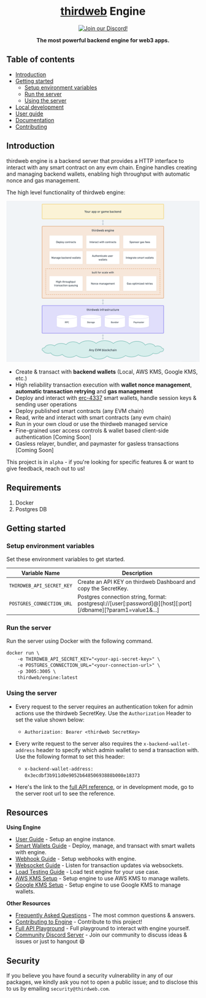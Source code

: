 <p align="center">
    <br />
    <a href="https://thirdweb.com">
        <img src="https://github.com/thirdweb-dev/js/blob/main/packages/sdk/logo.svg?raw=true" width="200" alt=""/></a>
    <br />
</p>

<h1 align="center"><a href='https://thirdweb.com/'>thirdweb</a> Engine</h1>

<p align="center">
    <a href="https://discord.gg/thirdweb">
        <img alt="Join our Discord!" src="https://img.shields.io/discord/834227967404146718.svg?color=7289da&label=discord&logo=discord&style=flat"/>
    </a>
</p>

<p align="center"><strong>The most powerful backend engine for web3 apps.</strong></p>

## Table of contents

- [Introduction](#introduction)
- [Getting started](#getting-started)
  - [Setup environment variables](#setup-environment-variables)
  - [Run the server](#run-the-server)
  - [Using the server](#using-the-server)
- [Local development](#local-development)
- [User guide](#user-guide)
- [Documentation](#api-documentation)
- [Contributing](#contributing)

## Introduction

thirdweb engine is a backend server that provides a HTTP interface to interact with any smart contract on any evm chain. Engine handles creating and managing backend wallets, enabling high throughput with automatic nonce and gas management.

The high level functionality of thirdweb engine:

<!-- Source: https://whimsical.com/engine-architecture-2G6rXEvUM2HFmVwKxPWyzS -->
<img src="./docs/images/overview.png" alt="Overview" width="820">

- Create & transact with **backend wallets** (Local, AWS KMS, Google KMS, etc.)
- High reliability transaction execution with **wallet nonce management**, **automatic transaction retrying** and **gas management**
- Deploy and interact with [erc-4337](https://eips.ethereum.org/EIPS/eip-4337) smart wallets, handle session keys & sending user operations
- Deploy published smart contracts (any EVM chain)
- Read, write and interact with smart contracts (any evm chain)
- Run in your own cloud or use the thirdweb managed service
- Fine-grained user access controls & wallet based client-side authentication [Coming Soon]
- Gasless relayer, bundler, and paymaster for gasless transactions [Coming Soon]

This project is in `alpha` - if you're looking for specific features & or want to give feedback, reach out to us!

## Requirements

1. Docker
2. Postgres DB

## Getting started

### Setup environment variables

Set these environment variables to get started.

| Variable Name             | Description                                                                                                   |
| ------------------------- | ------------------------------------------------------------------------------------------------------------- |
| `THIRDWEB_API_SECRET_KEY` | Create an API KEY on thirdweb Dashboard and copy the SecretKey.                                               |
| `POSTGRES_CONNECTION_URL` | Postgres connection string, format: postgresql://[user[:password]@][host][:port][/dbname][?param1=value1&...] |

### Run the server

Run the server using Docker with the following command.

```
docker run \
    -e THIRDWEB_API_SECRET_KEY="<your-api-secret-key>" \
    -e POSTGRES_CONNECTION_URL="<your-connection-url>" \
    -p 3005:3005 \
    thirdweb/engine:latest
```

### Using the server

- Every request to the server requires an authentication token for admin actions use the thirdweb SecretKey. Use the `Authorization` Header to set the value shown below:
  - `Authorization: Bearer <thirdweb SecretKey>`
- Every write request to the server also requires the `x-backend-wallet-address` header to specify which admin wallet to send a transaction with. Use the following format to set this header:

  - `x-backend-wallet-address: 0x3ecdbf3b911d0e9052b64850693888b008e18373`

- Here's the link to the [full API reference](https://redocly.github.io/redoc/?url=https://demo.web3api.thirdweb.com/json), or in development mode, go to the server root url to see the reference.

## Resources

**Using Engine**

- [User Guide](./docs/1-user-guide.md) - Setup an engine instance.
- [Smart Wallets Guide](./docs/2-smart-wallets.md) - Deploy, manage, and transact with smart wallets with engine.
- [Webhook Guide](./docs/3-webhook-guide.md) - Setup webhooks with engine.
- [Websocket Guide](./docs/4-websocket-guide.md) - Listen for transaction updates via websockets.
- [Load Testing Guide](./docs/addons/load-testing.md) - Load test engine for your use case.
- [AWS KMS Setup](./docs/kms/aws_kms_how_to.md) - Setup engine to use AWS KMS to manage wallets.
- [Google KMS Setup](./docs/kms/google_kms_how_to.md) - Setup engine to use Google KMS to manage wallets.

**Other Resources**

- [Frequently Asked Questions](./docs/addons/faqs.md) - The most common questions & answers.
- [Contributing to Engine](./docs/addons/contributing.md) - Contribute to this project!
- [Full API Playground](https://web3-api-akbv.chainsaw-dev.zeet.app) - Full playground to interact with engine yourself.
- [Community Discord Server](https://discord.gg/thirdweb) - Join our community to discuss ideas & issues or just to hangout 😄

## Security

If you believe you have found a security vulnerability in any of our packages, we kindly ask you not to open a public issue; and to disclose this to us by emailing `security@thirdweb.com`.
